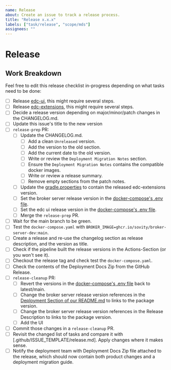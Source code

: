 ```yaml
---
name: Release
about: Create an issue to track a release process.
title: "Release x.x.x"
labels: ["task/release", "scope/mds"]
assignees: ""
---
```


# Release

## Work Breakdown

Feel free to edit this release checklist in-progress depending on what tasks need to be done:

- [ ] Release [edc-ui](https://github.com/sovity/edc-ui), this might require several steps.
- [ ] Release [edc-extensions](https://github.com/sovity/edc-extensions), this might require several steps.
- [ ] Decide a release version depending on major/minor/patch changes in the CHANGELOG.md.
- [ ] Update this issue's title to the new version
- [ ] `release-prep` PR:
    - [ ] Update the CHANGELOG.md.
        - [ ] Add a clean `Unreleased` version.
        - [ ] Add the version to the old section.
        - [ ] Add the current date to the old version.
        - [ ] Write or review the `Deployment Migration Notes` section.
        - [ ] Ensure the `Deployment Migration Notes` contains the compatible docker images.
        - [ ] Write or review a release summary.
        - [ ] Remove empty sections from the patch notes.
    - [ ] Update
      the [gradle.properties](https://github.com/sovity/edc-broker-server-extension/blob/main/gradle.properties) to
      contain the released edc-extensions version.
    - [ ] Set the broker server release version in
      the [docker-compose's .env file](https://github.com/sovity/edc-broker-server-extension/blob/main/.env).
    - [ ] Set the edc ui release version in
      the [docker-compose's .env file](https://github.com/sovity/edc-broker-server-extension/blob/main/.env).
    - [ ] Merge the `release-prep` PR.
- [ ] Wait for the main branch to be green.
- [ ] Test the `docker-compose.yaml` with `BROKER_IMAGE=ghcr.io/sovity/broker-server-dev:main`.
- [ ] Create a release and re-use the changelog section as release description, and the version as title.
- [ ] Check if the pipeline built the release versions in the Actions-Section (or you won't see it).
- [ ] Checkout the release tag and check test the `docker-compose.yaml`.
- [ ] Check the contents of the Deployment Docs Zip from the GitHub Release.
- [ ] `release-cleanup` PR:
    - [ ] Revert the versions in the [docker-compose's .env file](.env) back to latest/main.
    - [ ] Change the broker server release version references in
      the [Deployment Section of our README.md](https://github.com/sovity/edc-broker-server-extension/blob/main/README.md#deployment)
      to links to the package version.
    - [ ] Change the broker server release version references in the Release Description to links to the package
      version.
    - [ ] Add the UI
- [ ] Commit those changes in a `release-cleanup` PR.
- [ ] Revisit the changed list of tasks and compare it with [.github/ISSUE_TEMPLATE/release.md]. Apply changes where it
  makes sense.
- [ ] Notify the deployment team with Deployment Docs Zip file attached to the release, which should now contain both
  product changes and a deployment migration guide.